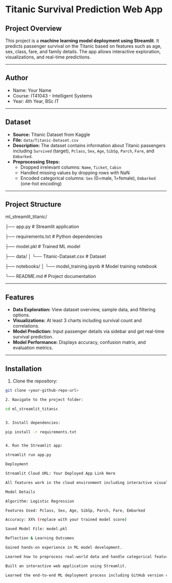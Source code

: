 # Titanic Survival Prediction Web App

## Project Overview
This project is a **machine learning model deployment using Streamlit**. It predicts passenger survival on the Titanic based on features such as age, sex, class, fare, and family details. The app allows interactive exploration, visualizations, and real-time predictions.

---

## Author
- Name: Your Name
- Course: IT41043 - Intelligent Systems
- Year: 4th Year, BSc IT

---

## Dataset
- **Source:** Titanic Dataset from Kaggle
- **File:** `data/Titanic-Dataset.csv`
- **Description:** The dataset contains information about Titanic passengers including `Survived` (target), `Pclass`, `Sex`, `Age`, `SibSp`, `Parch`, `Fare`, and `Embarked`.
- **Preprocessing Steps:**
  - Dropped irrelevant columns: `Name`, `Ticket`, `Cabin`
  - Handled missing values by dropping rows with NaN
  - Encoded categorical columns: `Sex` (0=male, 1=female), `Embarked` (one-hot encoding)

---

## Project Structure
ml_streamlit_titanic/

├── app.py # Streamlit application

├── requirements.txt # Python dependencies

├── model.pkl # Trained ML model

├── data/
│ └── Titanic-Dataset.csv # Dataset

├── notebooks/
│ └── model_training.ipynb # Model training notebook

└── README.md # Project documentation


---

## Features
- **Data Exploration:** View dataset overview, sample data, and filtering options.
- **Visualizations:** At least 3 charts including survival count and correlations.
- **Model Prediction:** Input passenger details via sidebar and get real-time survival prediction.
- **Model Performance:** Displays accuracy, confusion matrix, and evaluation metrics.

---

## Installation
1. Clone the repository:
```bash
git clone <your-github-repo-url>

2. Navigate to the project folder:

cd ml_streamlit_titanic


3. Install dependencies:

pip install -r requirements.txt


4. Run the Streamlit app:

streamlit run app.py

Deployment

Streamlit Cloud URL: Your Deployed App Link Here

All features work in the cloud environment including interactive visualizations and model predictions.

Model Details

Algorithm: Logistic Regression

Features Used: Pclass, Sex, Age, SibSp, Parch, Fare, Embarked

Accuracy: XX% (replace with your trained model score)

Saved Model File: model.pkl

Reflection & Learning Outcomes

Gained hands-on experience in ML model development.

Learned how to preprocess real-world data and handle categorical features.

Built an interactive web application using Streamlit.

Learned the end-to-end ML deployment process including GitHub version control and Streamlit Cloud deployment.
